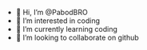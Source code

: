 - 👋 Hi, I’m @PabodBRO
- 👀 I’m interested in coding
- 🌱 I’m currently learning coding
- 💞️ I’m looking to collaborate on github

<!---
PabodBRO/PabodBRO is a ✨ special ✨ repository because its `README.md` (this file) appears on your GitHub profile.
You can click the Preview link to take a look at your changes.
--->
